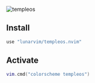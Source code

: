 ![templeos](https://user-images.githubusercontent.com/29136904/192857917-b9782639-15a5-4f2d-afe1-35319602d198.png)

## Install

```lua
use "lunarvim/templeos.nvim"
```

## Activate

```lua
vim.cmd("colorscheme templeos")
```

